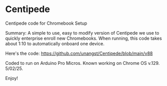 # Centipede
Centipede code for Chromebook Setup

Summary: A simple to use, easy to modify version of Centipede we use to quickly enterprise enroll new Chromebooks.
When running, this code takes about 1:10 to automatically onboard one device.  

Here's the code:
https://github.com/unangst/Centipede/blob/main/v88

Coded to run on Arduino Pro Micros.
Known working on Chrome OS v.129. 5/02/25.

Enjoy!


